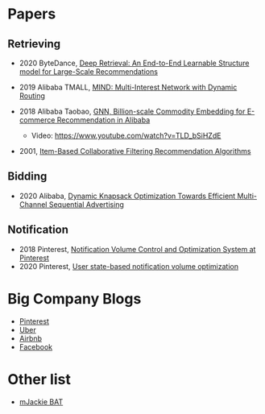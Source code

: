 # Papers

## Retrieving
- 2020 ByteDance, [Deep Retrieval: An End-to-End Learnable Structure model for Large-Scale Recommendations](https://arxiv.org/pdf/2007.07203.pdf)

- 2019 Alibaba TMALL, [MIND: Multi-Interest Network with Dynamic Routing](https://arxiv.org/abs/1904.08030)

- 2018 Alibaba Taobao, [GNN, Billion-scale Commodity Embedding for E-commerce
Recommendation in Alibaba](https://arxiv.org/pdf/1803.02349.pdf)
    - Video: https://www.youtube.com/watch?v=TLD_bSiHZdE

- 2001, [Item-Based Collaborative Filtering Recommendation
Algorithms](http://www.ra.ethz.ch/cdstore/www10/papers/pdf/p519.pdf)

## Bidding
- 2020 Alibaba, [Dynamic Knapsack Optimization Towards Efficient
Multi-Channel Sequential Advertising](https://arxiv.org/pdf/2006.16312.pdf)


## Notification

- 2018 Pinterest, [Notification Volume Control and Optimization System at Pinterest](https://labs.pinterest.com/user/themes/pin_labs/assets/paper/notifications-kdd18.pdf)
- 2020 Pinterest, [User state-based notification volume optimization](https://medium.com/pinterest-engineering/user-state-based-notification-volume-optimization-7764118f73ff)

# Big Company Blogs

- [Pinterest](https://medium.com/@Pinterest_Engineering)
- [Uber](https://eng.uber.com/)
- [Airbnb](https://medium.com/airbnb-engineering)
- [Facebook](https://engineering.fb.com/)


# Other list
- [mJackie BAT](https://github.com/mJackie/RecSys#2018%E8%85%BE%E8%AE%AF%E5%B9%BF%E5%91%8A%E7%AE%97%E6%B3%95%E5%A4%A7%E8%B5%9B)
